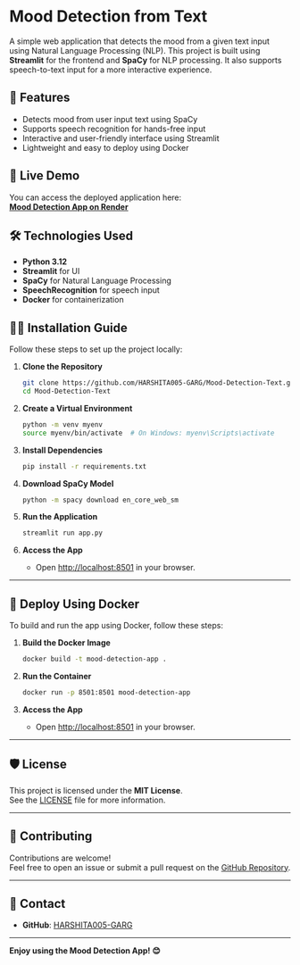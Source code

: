 # Mood Detection from Text

A simple web application that detects the mood from a given text input using Natural Language Processing (NLP). This project is built using **Streamlit** for the frontend and **SpaCy** for NLP processing. It also supports speech-to-text input for a more interactive experience.

## 🌟 Features

- Detects mood from user input text using SpaCy
- Supports speech recognition for hands-free input
- Interactive and user-friendly interface using Streamlit
- Lightweight and easy to deploy using Docker

## 🚀 Live Demo

You can access the deployed application here:  
[**Mood Detection App on Render**](https://mood-detection-text.onrender.com)

## 🛠️ Technologies Used

- **Python 3.12**  
- **Streamlit** for UI  
- **SpaCy** for Natural Language Processing  
- **SpeechRecognition** for speech input  
- **Docker** for containerization  

## 🧑‍💻 Installation Guide

Follow these steps to set up the project locally:

1. **Clone the Repository**  
    ```bash
    git clone https://github.com/HARSHITA005-GARG/Mood-Detection-Text.git
    cd Mood-Detection-Text
    ```

2. **Create a Virtual Environment**  
    ```bash
    python -m venv myenv
    source myenv/bin/activate  # On Windows: myenv\Scripts\activate
    ```

3. **Install Dependencies**  
    ```bash
    pip install -r requirements.txt
    ```

4. **Download SpaCy Model**  
    ```bash
    python -m spacy download en_core_web_sm
    ```

5. **Run the Application**  
    ```bash
    streamlit run app.py
    ```

6. **Access the App**  
    - Open [http://localhost:8501](http://localhost:8501) in your browser.

---

## 🐳 Deploy Using Docker

To build and run the app using Docker, follow these steps:

1. **Build the Docker Image**  
    ```bash
    docker build -t mood-detection-app .
    ```

2. **Run the Container**  
    ```bash
    docker run -p 8501:8501 mood-detection-app
    ```

3. **Access the App**  
    - Open [http://localhost:8501](http://localhost:8501) in your browser.

---

## 🛡️ License

This project is licensed under the **MIT License**.  
See the [LICENSE](LICENSE) file for more information.

---

## 🤝 Contributing

Contributions are welcome!  
Feel free to open an issue or submit a pull request on the [GitHub Repository](https://github.com/HARSHITA005-GARG/Mood-Detection-Text).  

---

## 📧 Contact

- **GitHub**: [HARSHITA005-GARG](https://github.com/HARSHITA005-GARG)   

---

**Enjoy using the Mood Detection App! 😊**  
